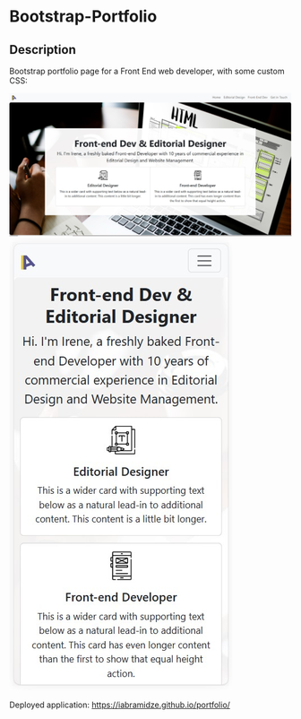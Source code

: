 # Bootstrap-Portfolio

## Description

Bootstrap portfolio page for a Front End web developer, with some custom CSS:

![desktop](/screenshots/desktop.jpg)
![smartphone](/screenshots/smartphone.jpg)

Deployed application: https://iabramidze.github.io/portfolio/